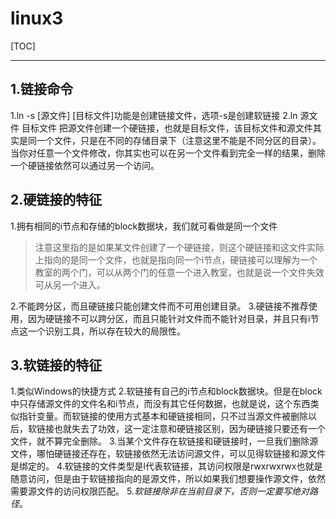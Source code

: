 ﻿# linux3
[TOC]

***************

## 1.链接命令
1.ln -s [源文件] [目标文件]功能是创建链接文件，选项-s是创建软链接
2.ln 源文件 目标文件 把源文件创建一个硬链接，也就是目标文件，该目标文件和源文件其实是同一个文件，只是在不同的存储目录下（注意这里不能是不同分区的目录）。当你对任意一个文件修改，你其实也可以在另一个文件看到完全一样的结果，删除一个硬链接依然可以通过另一个访问。


## 2.硬链接的特征
1.拥有相同的i节点和存储的block数据块，我们就可看做是同一个文件
>注意这里指的是如果某文件创建了一个硬链接，则这个硬链接和这文件实际上指向的是同一个文件，也就是指向同一个i节点，硬链接可以理解为一个教室的两个门，可以从两个门的任意一个进入教室，也就是说一个文件失效可从另一个进入。

2.不能跨分区，而且硬链接只能创建文件而不可用创建目录。
3.硬链接不推荐使用，因为硬链接不可以跨分区，而且只能针对文件而不能针对目录，并且只有i节点这一个识别工具，所以存在较大的局限性。

## 3.软链接的特征
1.类似Windows的快捷方式
2.软链接有自己的i节点和block数据块。但是在block中只存储源文件的文件名和i节点，而没有其它任何数据，也就是说，这个东西类似指针变量。而软链接的使用方式基本和硬链接相同，只不过当源文件被删除以后，软链接也就失去了功效，这一定注意和硬链接区别，因为硬链接只要还有一个文件，就不算完全删除。
3.当某个文件存在软链接和硬链接时，一旦我们删除源文件，哪怕硬链接还存在，软链接依然无法访问源文件，可以见得软链接和源文件是绑定的。
4.软链接的文件类型是l代表软链接，其访问权限是rwxrwxrwx也就是随意访问，但是由于软链接指向的是源文件，所以如果我们想要操作源文件，依然需要源文件的访问权限匹配。
5.*软链接除非在当前目录下，否则一定要写绝对路径*。